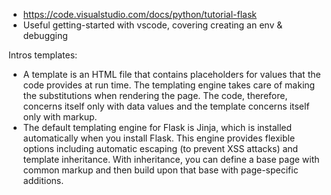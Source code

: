 * https://code.visualstudio.com/docs/python/tutorial-flask
* Useful getting-started with vscode, covering creating an env & debugging

Intros templates: 
* A template is an HTML file that contains placeholders for values that the code provides at run time. The templating engine takes care of making the substitutions when rendering the page. The code, therefore, concerns itself only with data values and the template concerns itself only with markup.
* The default templating engine for Flask is Jinja, which is installed automatically when you install Flask. This engine provides flexible options including automatic escaping (to prevent XSS attacks) and template inheritance. With inheritance, you can define a base page with common markup and then build upon that base with page-specific additions.